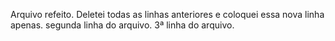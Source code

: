 Arquivo refeito. Deletei todas as linhas anteriores e coloquei essa nova linha apenas.
segunda linha do arquivo.
3ª linha do arquivo.